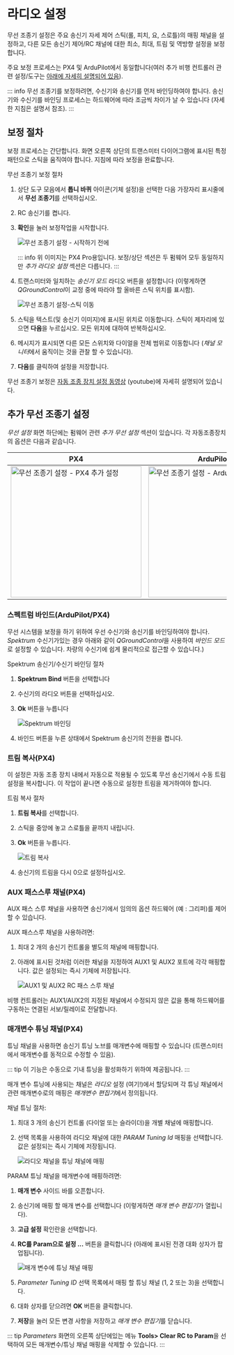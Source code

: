 # 라디오 설정

무선 조종기 설정은 주요 송신기 자세 제어 스틱(롤, 피치, 요, 스로틀)의 매핑 채널을 설정하고, 다른 모든 송신기 제어/RC 채널에 대한 최소, 최대, 트림 및 역방향 설정을 보정합니다.

주요 보정 프로세스는 PX4 및 ArduPilot에서 동일합니다(여러 추가 비행 컨트롤러 관련 설정/도구는 [아래에 자세히 설명되어 있음](#additional-radio-setup)).

::: info
무선 조종기를 보정하려면, 수신기와 송신기를 먼저 바인딩하여야 합니다. 송신기와 수신기를 바인딩 프로세스는 하드웨어에 따라 조금씩 차이가 날 수 있습니다 (자세한 지침은 설명서 참조).
:::

## 보정 절차

보정 프로세스는 간단합니다. 화면 오른쪽 상단의 트랜스미터 다이어그램에 표시된 특정 패턴으로 스틱을 움직여야 합니다. 지침에 따라 보정을 완료합니다.

무선 조종기 보정 절차

1. 상단 도구 모음에서 **톱니 바퀴** 아이콘(기체 설정)을 선택한 다음 가장자리 표시줄에서 **무선 조종기**를 선택하십시오.
2. RC 송신기를 켭니다.
3. **확인**을 눌러 보정작업을 시작합니다.

   ![무선 조종기 설정 - 시작하기 전에](../../../assets/setup/radio_start_setup.jpg)

   ::: info
   위 이미지는 PX4 Pro용입니다. 보정/상단 섹션은 두 펌웨어 모두 동일하지만 _추가 라디오 설정_ 섹션은 다릅니다.
   :::

4. 트랜스미터와 일치하는 _송신기 모드_ 라디오 버튼을 설정합니다 (이렇게하면 *QGroundControl*이 교정 중에 따라야 할 올바른 스틱 위치를 표시함).

   ![ 무선 조종기 설정-스틱 이동](../../../assets/setup/radio_sticks_throttle.jpg)

5. 스틱을 텍스트(및 송신기 이미지)에 표시된 위치로 이동합니다. 스틱이 제자리에 있으면 **다음**을 누르십시오. 모든 위치에 대하여 반복하십시오.

6. 메시지가 표시되면 다른 모든 스위치와 다이얼을 전체 범위로 이동합니다 (*채널 모니터*에서 움직이는 것을 관찰 할 수 있습니다).

7. **다음**를 클릭하여 설정을 저장합니다.

무선 조종기 보정은 [자동 조종 장치 설정 동영상](https://youtu.be/91VGmdSlbo4?t=4m30s) (youtube)에 자세히 설명되어 있습니다.

## 추가 무선 조종기 설정

_무선 설정_ 화면 하단에는 펌웨어 관련 _추가 무선 설정_ 섹션이 있습니다. 각 자동조종장치의 옵션은 다음과 같습니다.

| PX4                                                                                                                              | ArduPilot                                                                                                                                    |
| -------------------------------------------------------------------------------------------------------------------------------- | -------------------------------------------------------------------------------------------------------------------------------------------- |
| <img src="../../../assets/setup/radio_additional_radio_setup_px4.jpg" title="무선 조종기 설정 -  PX4 추가 설정" width="300px" /> | <img src="../../../assets/setup/radio_additional_radio_setup_ardupilot.jpg" title="무선 조종기 설정 -  ArduPilot 추가 설정" width="300px" /> |

### 스펙트럼 바인드(ArduPilot/PX4)

무선 시스템을 보정을 하기 위하여 우선 수신기와 송신기를 바인딩하여야 합니다. _Spektrum_ 수신기가있는 경우 아래와 같이 *QGroundControl*을 사용하여 *바인드 모드*로 설정할 수 있습니다. 차량의 수신기에 쉽게 물리적으로 접근할 수 있습니다.)

Spektrum 송신기/수신기 바인딩 절차

1. **Spektrum Bind** 버튼을 선택합니다
2. 수신기의 라디오 버튼을 선택하십시오.
3. **Ok** 버튼을 누릅니다

   ![Spektrum 바인딩](../../../assets/setup/radio_additional_setup_spectrum_bind_select_channels.jpg)

4. 바인드 버튼을 누른 상태에서 Spektrum 송신기의 전원을 켭니다.

### 트림 복사(PX4)

이 설정은 자동 조종 장치 내에서 자동으로 적용될 수 있도록 무선 송신기에서 수동 트림 설정을 복사합니다. 이 작업이 끝나면 수동으로 설정한 트림을 제거하여야 합니다.

트림 복사 절차

1. **트림 복사**를 선택합니다.
2. 스틱을 중앙에 놓고 스로틀을 끝까지 내립니다.
3. **Ok** 버튼을 누릅니다.

   ![트림 복사](../../../assets/setup/radio_additional_radio_setup_copy_trims_px4.jpg)

4. 송신기의 트림을 다시 0으로 설정하십시오.

### AUX 패스스루 채널(PX4)

AUX 패스 스루 채널을 사용하면 송신기에서 임의의 옵션 하드웨어 (예 : 그리퍼)를 제어 할 수 있습니다.

AUX 패스스루 채널을 사용하려면:

1. 최대 2 개의 송신기 컨트롤을 별도의 채널에 매핑합니다.
2. 아래에 표시된 것처럼 이러한 채널을 지정하여 AUX1 및 AUX2 포트에 각각 매핑합니다. 값은 설정되는 즉시 기체에 저장됩니다.

   ![AUX1 및 AUX2 RC 패스 스루 채널](../../../assets/setup/radio_additional_setup_aux_passthrough_channels_px4.jpg)

비행 컨트롤러는 AUX1/AUX2의 지정된 채널에서 수정되지 않은 값을 통해 하드웨어를 구동하는 연결된 서보/릴레이로 전달합니다.

### 매개변수 튜닝 채널(PX4)

튜닝 채널을 사용하면 송신기 튜닝 노브를 매개변수에 매핑할 수 있습니다 (트랜스미터에서 매개변수를 동적으로 수정할 수 있음).

::: tip
이 기능은 수동으로 기내 튜닝을 활성화하기 위하여 제공됩니다.
:::

매개 변수 튜닝에 사용되는 채널은 _라디오_ 설정 (여기!)에서 할당되며 각 튜닝 채널에서 관련 매개변수로의 매핑은 *매개변수 편집기*에서 정의됩니다.

채널 튜닝 절차:

1. 최대 3 개의 송신기 컨트롤 (다이얼 또는 슬라이더)을 개별 채널에 매핑합니다.
2. 선택 목록을 사용하여 라디오 채널에 대한 _PARAM Tuning Id_ 매핑을 선택합니다. 값은 설정되는 즉시 기체에 저장됩니다.

   ![라디오 채널을 튜닝 채널에 매핑](../../../assets/setup/radio_additional_radio_setup_param_tuning_px4.jpg)

PARAM 튜닝 채널을 매개변수에 매핑하려면:

1. **매개 변수** 사이드 바를 오픈합니다.
2. 송신기에 매핑 할 매개 변수를 선택합니다 (이렇게하면 *매개 변수 편집기*가 열립니다).
3. **고급 설정** 확인란을 선택합니다.
4. **RC를 Param으로 설정 ...** 버튼을 클릭합니다 (아래에 표시된 전경 대화 상자가 팝업됩니다).

   ![매개 변수에 튜닝 채널 매핑](../../../assets/setup/parameters_radio_channel_mapping_px4.jpg)

5. _Parameter Tuning ID_ 선택 목록에서 매핑 할 튜닝 채널 (1, 2 또는 3)을 선택합니다.

6. 대화 상자를 닫으려면 **OK** 버튼을 클릭합니다.
7. **저장**을 눌러 모든 변경 사항을 저장하고 *매개 변수 편집기*를 닫습니다.

::: tip
_Parameters_ 화면의 오른쪽 상단에있는 메뉴 **Tools> Clear RC to Param**을 선택하여 모든 매개변수/튜닝 채널 매핑을 삭제할 수 있습니다.
:::

